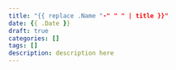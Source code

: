 ```yaml
---
title: "{{ replace .Name "-" " " | title }}"
date: {{ .Date }}
draft: true
categories: []
tags: []
description: description here
---
```


